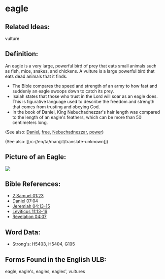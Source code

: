 # eagle

## Related Ideas:

vulture

## Definition:

An eagle is a very large, powerful bird of prey that eats small animals such as fish, mice, snakes, and chickens. A vulture is a large powerful bird that eats dead animals that it finds.

* The Bible compares the speed and strength of an army to how fast and suddenly an eagle swoops down to catch its prey.
* Isaiah states that those who trust in the Lord will soar as an eagle does. This is figurative language used to describe the freedom and strength that comes from trusting and obeying God.
* In the book of Daniel, King Nebuchadnezzar's hair length was compared to the length of an eagle's feathers, which can be more than 50 centimeters long.

(See also: [Daniel](../names/daniel.md), [free](../other/free.md), [Nebuchadnezzar](../names/nebuchadnezzar.md), [power](../kt/power.md))

(See also: [[rc://en/ta/man/jit/translate-unknown]])

## Picture of an Eagle:

<a href="https://content.bibletranslationtools.org/WycliffeAssociates/en_tw/raw/branch/master/PNGs/e/Eagle_line.png"><img src="https://content.bibletranslationtools.org/WycliffeAssociates/en_tw/raw/branch/master/PNGs/e/Eagle_line.png" ></a>

## Bible References:

* [2 Samuel 01:23](rc://en/tn/help/2sa/01/23)
* [Daniel 07:04](rc://en/tn/help/dan/07/04)
* [Jeremiah 04:13-15](rc://en/tn/help/jer/04/13)
* [Leviticus 11:13-16](rc://en/tn/help/lev/11/13)
* [Revelation 04:07](rc://en/tn/help/rev/04/07)

## Word Data:

* Strong's: H5403, H5404, G105

## Forms Found in the English ULB:

eagle, eagle's, eagles, eagles', vultures


